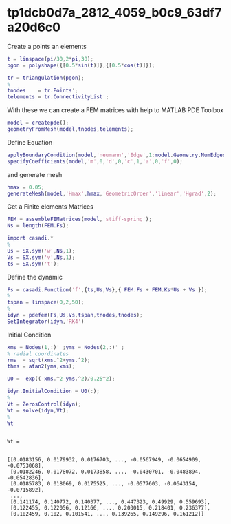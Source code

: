 
# tp1dcb0d7a_2812_4059_b0c9_63df7a20d6c0


Create a points an elements



```matlab
t = linspace(pi/30,2*pi,30);
pgon = polyshape({[0.5*sin(t)]},{[0.5*cos(t)]});

tr = triangulation(pgon);
%
tnodes    = tr.Points';
telements = tr.ConnectivityList';
```


With these we can create a FEM matrices with help to MATLAB PDE Toolbox



```matlab
model = createpde();
geometryFromMesh(model,tnodes,telements);
```


Define Equation



```matlab
applyBoundaryCondition(model,'neumann','Edge',1:model.Geometry.NumEdges,'g',0);
specifyCoefficients(model,'m',0,'d',0,'c',1,'a',0,'f',0);
```


and generate mesh



```matlab
hmax = 0.05;
generateMesh(model,'Hmax',hmax,'GeometricOrder','linear','Hgrad',2);
```


Get a Finite elements Matrices



```matlab
FEM = assembleFEMatrices(model,'stiff-spring');
Ns = length(FEM.Fs);
```



```matlab
import casadi.*
%
Us = SX.sym('w',Ns,1);
Vs = SX.sym('v',Ns,1);
ts = SX.sym('t');
```


Define the dynamic



```matlab
Fs = casadi.Function('f',{ts,Us,Vs},{ FEM.Fs + FEM.Ks*Us + Vs });
%
tspan = linspace(0,2,50);
%
idyn = pdefem(Fs,Us,Vs,tspan,tnodes,tnodes);
SetIntegrator(idyn,'RK4')
```


Initial Condition



```matlab
xms = Nodes(1,:)' ;yms = Nodes(2,:)' ;
% radial coordinates
rms  = sqrt(xms.^2+yms.^2);
thms = atan2(yms,xms);

U0 =  exp((-xms.^2-yms.^2)/0.25^2);
```



```matlab
idyn.InitialCondition = U0(:);
%
Vt = ZerosControl(idyn);
Wt = solve(idyn,Vt);
%
Wt
```




```

Wt = 


[[0.0183156, 0.0179932, 0.0176703, ..., -0.0567949, -0.0654909, -0.0753068], 
 [0.0182246, 0.0178072, 0.0173858, ..., -0.0430701, -0.0483894, -0.0542836], 
 [0.0185783, 0.018069, 0.0175525, ..., -0.0577603, -0.0643154, -0.0715892], 
 ...,
 [0.141174, 0.140772, 0.140377, ..., 0.447323, 0.49929, 0.559693], 
 [0.122455, 0.122056, 0.12166, ..., 0.203015, 0.218401, 0.236377], 
 [0.102459, 0.102, 0.101541, ..., 0.139265, 0.149296, 0.161212]]

```



